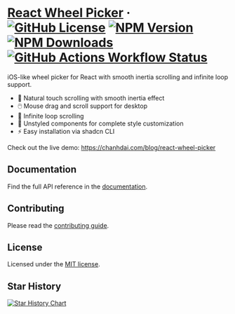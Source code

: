 # [React Wheel Picker](https://react-wheel-picker.chanhdai.com) &middot; [![GitHub License](https://img.shields.io/github/license/ncdai/react-wheel-picker)](https://github.com/ncdai/react-wheel-picker/blob/main/LICENSE) [![NPM Version](https://img.shields.io/npm/v/%40ncdai%2Freact-wheel-picker)](https://www.npmjs.com/package/@ncdai/react-wheel-picker) [![NPM Downloads](https://img.shields.io/npm/dw/%40ncdai%2Freact-wheel-picker)](https://www.npmjs.com/package/@ncdai/react-wheel-picker) [![GitHub Actions Workflow Status](https://img.shields.io/github/actions/workflow/status/ncdai/react-wheel-picker/release.yml)](https://github.com/ncdai/react-wheel-picker/actions/workflows/release.yml)

iOS-like wheel picker for React with smooth inertia scrolling and infinite loop support.

- 📱 Natural touch scrolling with smooth inertia effect
- 🖱️ Mouse drag and scroll support for desktop
- 🔄 Infinite loop scrolling
- 🎨 Unstyled components for complete style customization
- ⚡️ Easy installation via shadcn CLI

Check out the live demo: https://chanhdai.com/blog/react-wheel-picker

## Documentation

Find the full API reference in the [documentation](https://react-wheel-picker.chanhdai.com/docs/getting-started).

## Contributing

Please read the [contributing guide](/CONTRIBUTING.md).

## License

Licensed under the [MIT license](./LICENSE).

## Star History

<a href="https://www.star-history.com/#ncdai/react-wheel-picker&Date">
  <picture>
    <source media="(prefers-color-scheme: dark)" srcset="https://api.star-history.com/svg?repos=ncdai/react-wheel-picker&type=Date&theme=dark" />
    <source media="(prefers-color-scheme: light)" srcset="https://api.star-history.com/svg?repos=ncdai/react-wheel-picker&type=Date" />
    <img alt="Star History Chart" src="https://api.star-history.com/svg?repos=ncdai/react-wheel-picker&type=Date" />
  </picture>
</a>

<!-- GitAds-Verify: ZWW6YVB72F3EEFFTHLMCLS6WSKVVM4U2 -->
